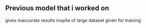 ## Previous model that i worked on

gives inaccurate results inspite of large dataset given for training
